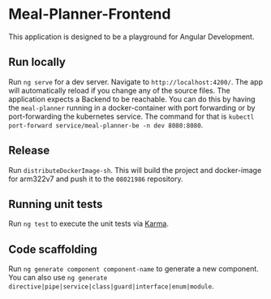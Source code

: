 # Meal-Planner-Frontend
This application is designed to be a playground for Angular Development.

## Run locally
Run `ng serve` for a dev server. Navigate to `http://localhost:4200/`. The app will automatically reload if you change any of the source files.
The application expects a Backend to be reachable.
You can do this by having the `meal-planner` running in a docker-container with port forwarding or by port-forwarding the kubernetes service.
The command for that is `kubectl port-forward service/meal-planner-be -n dev 8080:8080`.

## Release
Run `distributeDockerImage-sh`. This will build the project and docker-image for arm322v7 and push it to the `08021986` repository.

## Running unit tests
Run `ng test` to execute the unit tests via [Karma](https://karma-runner.github.io).

## Code scaffolding
Run `ng generate component component-name` to generate a new component. You can also use `ng generate directive|pipe|service|class|guard|interface|enum|module`.
